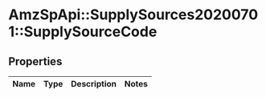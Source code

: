 # AmzSpApi::SupplySources20200701::SupplySourceCode

## Properties
Name | Type | Description | Notes
------------ | ------------- | ------------- | -------------

